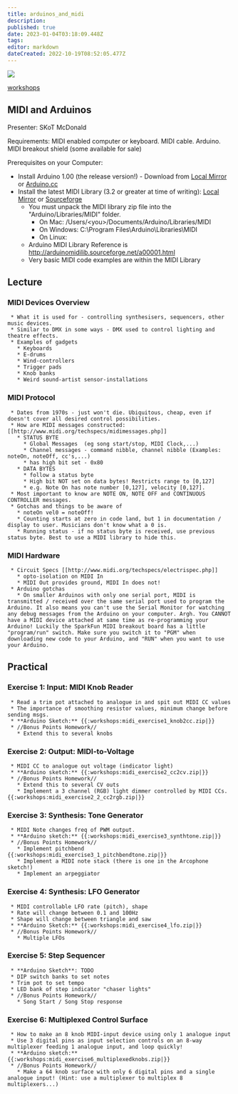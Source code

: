 ```yaml
---
title: arduinos_and_midi
description: 
published: true
date: 2023-01-04T03:18:09.448Z
tags: 
editor: markdown
dateCreated: 2022-10-19T08:52:05.477Z
---
```


![](/events/arduinouni.jpg)

[workshops](/workshops)

## MIDI and Arduinos

Presenter: SKoT McDonald

Requirements: MIDI enabled computer or keyboard. MIDI cable. Arduino. MIDI breakout shield (some available for sale)

Prerequisites on your Computer:

-   Install Arduino 1.00 (the release version!) - Download from [Local Mirror](http://internal/useful-software/arduino) or [Arduino.cc](http://arduino.cc/hu/Main/Software)
-   Install the latest MIDI Library (3.2 or greater at time of writing): [Local Mirror](http://internal/useful-software/arduino/libraries/Arduino_MIDI_Library_v3.2.zip) or [Sourceforge](http://sourceforge.net/projects/arduinomidilib/files/Releases)
    -   You must unpack the MIDI library zip file into the "Arduino/Libraries/MIDI" folder.
        -   On Mac: /Users/\<you\>/Documents/Arduino/Libraries/MIDI
        -   On Windows: C:\Program Files\Arduino\Libraries\MIDI
        -   On Linux:
    -   Arduino MIDI Library Reference is <http://arduinomidilib.sourceforge.net/a00001.html>
    -   Very basic MIDI code examples are within the MIDI Library

## Lecture

### MIDI Devices Overview

     * What it is used for - controlling synthesisers, sequencers, other music devices. 
     * Similar to DMX in some ways - DMX used to control lighting and theatre effects. 
     * Examples of gadgets 
       * Keyboards
       * E-drums
       * Wind-controllers
       * Trigger pads
       * Knob banks
       * Weird sound-artist sensor-installations

### MIDI Protocol

     * Dates from 1970s - just won't die. Ubiquitous, cheap, even if doesn't cover all desired control possibilities.
     * How are MIDI messages constructed: [[http://www.midi.org/techspecs/midimessages.php]]
       * STATUS BYTE 
         * Global Messages  (eg song start/stop, MIDI Clock,...) 
         * Channel messages - command nibble, channel nibble (Examples: noteOn, noteOff, cc's,...) 
         * has high bit set - 0x80
       * DATA BYTES 
         * follow a status byte 
         * High bit NOT set on data bytes! Restricts range to [0,127]
         * e.g. Note On has note number [0,127], velocity [0,127]. 
     * Most important to know are NOTE ON, NOTE OFF and CONTINUOUS CONTROLLER messages.
     * Gotchas and things to be aware of
       * noteOn vel0 = noteOff!
       * Counting starts at zero in code land, but 1 in documentation / display to user. Musicians don't know what a 0 is.
       * Running status - if no status byte is received, use previous status byte. Best to use a MIDI library to hide this.

### MIDI Hardware

     * Circuit Specs [[http://www.midi.org/techspecs/electrispec.php]]
       * opto-isolation on MIDI In
       * MIDI Out provides ground, MIDI In does not!
     * Arduino gotchas
       * On smaller Arduinos with only one serial port, MIDI is transmitted / received over the same serial port used to program the Arduino. It also means you can't use the Serial Monitor for watching any debug messages from the Arduino on your computer. Argh. You CANNOT have a MIDI device attached at same time as re-programming your Arduino! Luckily the SparkFun MIDI breakout board has a little "program/run" switch. Make sure you switch it to "PGM" when downloading new code to your Arduino, and "RUN" when you want to use your Arduino.      

## Practical

### Exercise 1: Input: MIDI Knob Reader

     * Read a trim pot attached to analogue in and spit out MIDI CC values
     * The importance of smoothing resistor values, minimum change before sending msgs.
     * **Arduino Sketch:** {{:workshops:midi_exercise1_knob2cc.zip|}}
     * //Bonus Points Homework// 
       * Extend this to several knobs

### Exercise 2: Output: MIDI-to-Voltage

     * MIDI CC to analogue out voltage (indicator light)
     * **Arduino sketch:** {{:workshops:midi_exercise2_cc2cv.zip|}}
     * //Bonus Points Homework//
       * Extend this to several CV outs
       * Implement a 3 channel (RGB) light dimmer controlled by MIDI CCs. {{:workshops:midi_exercise2_2_cc2rgb.zip|}}

### Exercise 3: Synthesis: Tone Generator

     * MIDI Note changes freq of PWM output.
     * **Arduino sketch:** {{:workshops:midi_exercise3_synthtone.zip|}}
     * //Bonus Points Homework// 
       * Implement pitchbend {{:workshops:midi_exercise3_1_pitchbendtone.zip|}}
       * Implement a MIDI note stack (there is one in the Arcophone sketch!) 
       * Implement an arpeggiator

### Exercise 4: Synthesis: LFO Generator

     * MIDI controllable LFO rate (pitch), shape
     * Rate will change between 0.1 and 100Hz
     * Shape will change between triangle and saw
     * **Arduino Sketch:** {{:workshops:midi_exercise4_lfo.zip|}}
     * //Bonus Points Homework// 
       * Multiple LFOs

### Exercise 5: Step Sequencer

     * **Arduino Sketch**: TODO
     * DIP switch banks to set notes
     * Trim pot to set tempo 
     * LED bank of step indicator "chaser lights"
     * //Bonus Points Homework// 
       * Song Start / Song Stop response

### Exercise 6: Multiplexed Control Surface

     * How to make an 8 knob MIDI-input device using only 1 analogue input
     * Use 3 digital pins as input selection controls on an 8-way multiplexer feeding 1 analogue input, and loop quickly!
     * **Arduino sketch:**  {{:workshops:midi_exercise6_multiplexedknobs.zip|}}
     * //Bonus Points Homework//
       * Make a 64 knob surface with only 6 digital pins and a single analogue input! (Hint: use a multiplexer to multiplex 8 multiplexers...)

